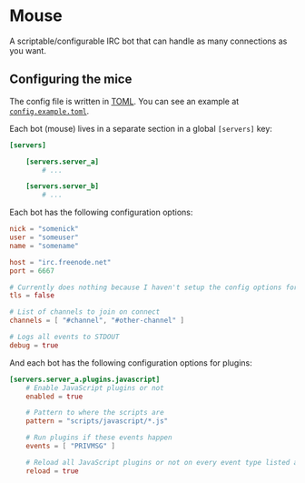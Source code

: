 # Mouse

A scriptable/configurable IRC bot that can handle as many connections as you want.

## Configuring the mice

The config file is written in [TOML](https://github.com/toml-lang/toml). You can see an example at [`config.example.toml`](./config.example.toml).

Each bot (mouse) lives in a separate section in a global `[servers]` key:

```toml
[servers]

    [servers.server_a]
        # ...

    [servers.server_b]
        # ...
```

Each bot has the following configuration options:

```toml
nick = "somenick"
user = "someuser"
name = "somename"

host = "irc.freenode.net"
port = 6667

# Currently does nothing because I haven't setup the config options for TLS
tls = false

# List of channels to join on connect
channels = [ "#channel", "#other-channel" ]

# Logs all events to STDOUT
debug = true
```

And each bot has the following configuration options for plugins:

```toml
[servers.server_a.plugins.javascript]
    # Enable JavaScript plugins or not
    enabled = true

    # Pattern to where the scripts are
    pattern = "scripts/javascript/*.js"

    # Run plugins if these events happen
    events = [ "PRIVMSG" ]

    # Reload all JavaScript plugins or not on every event type listed above
    reload = true
```
